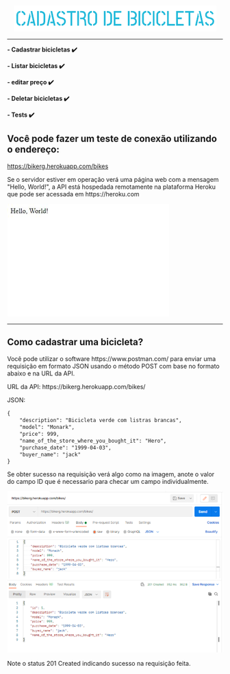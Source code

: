 <p align="center"><img src="img\logo2.png"></p>
<p align="center">
<smallUma API para controlar o cadastro de bicicletas, essa API foi construida na linguagem Java utilizando o Framework Spring :smile:</small> 
</p> 
<hr>

**- Cadastrar bicicletas :heavy_check_mark:**

**- Listar bicicletas :heavy_check_mark:**

**- editar preço :heavy_check_mark:**

**- Deletar bicicletas :heavy_check_mark:**

**- Tests :heavy_check_mark:**  

## Você pode fazer um teste de conexão utilizando o endereço:

https://bikerg.herokuapp.com/bikes
<p>
Se o servidor estiver em operação verá uma página web com a mensagem "Hello, World!", a API está hospedada remotamente na plataforma Heroku que pode ser acessada em https://heroku.com 
</p>
<img src="img\helloworld.JPG">
<hr>

## Como cadastrar uma bicicleta?

<p>
Você pode utilizar o software https://www.postman.com/ para enviar uma requisição em formato JSON usando o método POST com base no formato abaixo e na URL da API.
</p>
<p>
URL da API: https://bikerg.herokuapp.com/bikes/
</p>    

JSON:
```
{
    "description": "Bicicleta verde com listras brancas",
    "model": "Monark",
    "price": 999,
    "name_of_the_store_where_you_bought_it": "Hero",
    "purchase_date": "1999-04-03",
    "buyer_name": "jack"
}
```
<p> 
Se obter sucesso na requisição verá algo como na imagem, anote o valor do campo ID que é necessario para checar um campo individualmente. 
</p>
<p>
<img src="img\postjson.PNG"> 
</p>
<p>
Note o status 201 Created indicando sucesso na requisição feita.     
</p>


